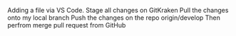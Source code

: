Adding a file via VS Code.
Stage all changes on GitKraken
Pull the changes onto my local branch
Push the changes on the repo origin/develop
Then perfrom merge pull request from GitHub